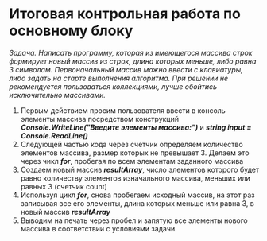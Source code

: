 #  Итоговая контрольная работа по основному блоку
*Задача. Написать программу, которая из имеющегося массива строк формирует новый массив из строк, длина которых меньше, либо равна 3 символам. Первоначальный массив можно ввести с клавиатуры, либо задать на старте выполнения алгоритма. При решении не рекомендуется пользоваться коллекциями, лучше обойтись исключительно массивами.*

1. Первым действием просим пользователя ввести в консоль элементы массива посредством конструкций ***Console.WriteLine("Введите элементы массива:")*** и ***string input = Console.ReadLine()***
2. Следующей частью кода через счетчик определяем количество элементов массива, размер которых не превышает 3. Делаем это через чикл ***for***, пробегая по всем элементам заданного массива
3. Создаем новый массив ***resultArray***, число элементов которого будет равно количеству элементов изначального массива, меньших или равных 3 (счетчик count)
4. Используя цикл ***for***, снова пробегаем исходный массив, на этот раз записывая все его элементы, длина которых меньше или равна 3, в новый массив  ***resultArray***
5. Выводим на печать через пробел и запятую все элементы нового массива в соответствии с условиями задачи.